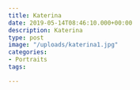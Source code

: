 ```yaml
---
title: Katerina
date: 2019-05-14T08:46:10.000+00:00
description: Katerina
type: post
image: "/uploads/katerina1.jpg"
categories:
- Portraits
tags:

---
```

